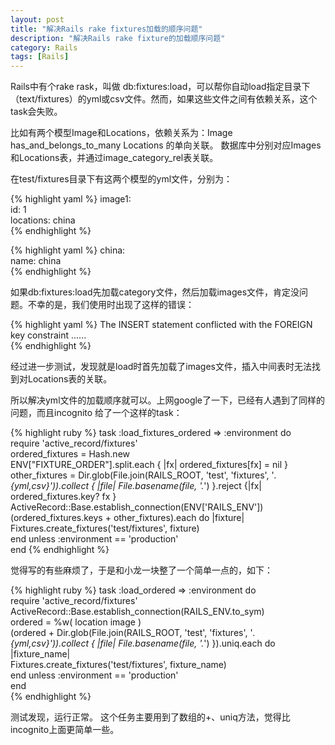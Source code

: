 ```yaml
---
layout: post
title: "解决Rails rake fixtures加载的顺序问题"
description: "解决Rails rake fixture的加载顺序问题"
category: Rails
tags: [Rails]
---
```

Rails中有个rake rask，叫做 db:fixtures:load，可以帮你自动load指定目录下（text/fixtures）的yml或csv文件。然而，如果这些文件之间有依赖关系，这个task会失败。

比如有两个模型Image和Locations，依赖关系为：Image has_and_belongs_to_many Locations 的单向关联。
数据库中分别对应Images和Locations表，并通过image_category_rel表关联。

在test/fixtures目录下有这两个模型的yml文件，分别为：

{% highlight yaml %}
image1:  
  id: 1  
  locations: china  
{% endhighlight %}

{% highlight yaml %}
china:  
  name: china  
{% endhighlight %}

如果db:fixtures:load先加载category文件，然后加载images文件，肯定没问题。不幸的是，我们使用时出现了这样的错误：

{% highlight yaml %}
The INSERT statement conflicted with the FOREIGN key constraint ......  
{% endhighlight %}

经过进一步测试，发现就是load时首先加载了images文件，插入中间表时无法找到对Locations表的关联。
 
所以解决yml文件的加载顺序就可以。上网google了一下，已经有人遇到了同样的问题，而且incognito 给了一个这样的task：

{% highlight ruby %}
task :load_fixtures_ordered => :environment do  
  require 'active_record/fixtures'    
  ordered_fixtures = Hash.new  
  ENV["FIXTURE_ORDER"].split.each { |fx| ordered_fixtures[fx] = nil }  
  other_fixtures = Dir.glob(File.join(RAILS_ROOT, 'test', 'fixtures', '*.{yml,csv}')).collect { |file| File.basename(file, '.*') }.reject {|fx| ordered_fixtures.key? fx }  
  ActiveRecord::Base.establish_connection(ENV['RAILS_ENV'])  
  (ordered_fixtures.keys + other_fixtures).each do |fixture|  
    Fixtures.create_fixtures('test/fixtures',  fixture)  
  end unless :environment == 'production'   
end 
{% endhighlight %}

觉得写的有些麻烦了，于是和小龙一块整了一个简单一点的，如下：

{% highlight ruby %}
task :load_ordered => :environment do  
      require 'active_record/fixtures'  
      ActiveRecord::Base.establish_connection(RAILS_ENV.to_sym)  
      ordered = %w( location image )  
      (ordered + Dir.glob(File.join(RAILS_ROOT, 'test', 'fixtures', '*.{yml,csv}')).collect { |file| File.basename(file, '.*') }).uniq.each do |fixture_name|  
        Fixtures.create_fixtures('test/fixtures', fixture_name)  
      end unless :environment == 'production'  
 end  
{% endhighlight %}

测试发现，运行正常。
这个任务主要用到了数组的+、uniq方法，觉得比incognito上面更简单一些。